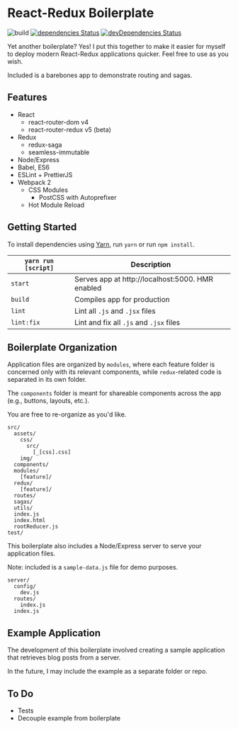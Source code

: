 # React-Redux Boilerplate

![build](https://travis-ci.org/atsao/react-redux-boilerplate.svg?branch=master) [![dependencies Status](https://david-dm.org/atsao/react-redux-boilerplate/status.svg)](https://david-dm.org/atsao/react-redux-boilerplate) [![devDependencies Status](https://david-dm.org/atsao/react-redux-boilerplate/dev-status.svg)](https://david-dm.org/atsao/react-redux-boilerplate?type=dev)

Yet another boilerplate? Yes! I put this together to make it easier for myself to deploy modern React-Redux applications quicker. Feel free to use as you wish.

Included is a barebones app to demonstrate routing and sagas.

## Features

* React
  * react-router-dom v4
  * react-router-redux v5 (beta)
* Redux
  * redux-saga
  * seamless-immutable
* Node/Express
* Babel, ES6
* ESLint + PrettierJS
* Webpack 2
  * CSS Modules
    * PostCSS with Autoprefixer
  * Hot Module Reload

## Getting Started

To install dependencies using [Yarn](https://github.com/yarnpkg/yarn), run `yarn` or run `npm install`.

| `yarn run [script]`  | Description   |
| -------------       |---------------|
| `start`             | Serves app at http://localhost:5000. HMR enabled |
| `build`             | Compiles app for production      |
| `lint`              | Lint all `.js` and `.jsx` files      |
| `lint:fix`          | Lint and fix all `.js` and `.jsx` files      |

## Boilerplate Organization

Application files are organized by `modules`, where each feature folder is concerned only with its relevant components, while `redux`-related code is separated in its own folder.

The `components` folder is meant for shareable components across the app (e.g., buttons, layouts, etc.).

You are free to re-organize as you'd like.

```
src/
  assets/
    css/
      src/
        [_[css].css]
    img/
  components/
  modules/
    [feature]/
  redux/
    [feature]/
  routes/
  sagas/
  utils/
  index.js
  index.html
  rootReducer.js
test/
```

This boilerplate also includes a Node/Express server to serve your application files.

Note: included is a `sample-data.js` file for demo purposes.

```
server/
  config/
    dev.js
  routes/
    index.js
  index.js
```

## Example Application

The development of this boilerplate involved creating a sample application that retrieves blog posts from a server.

In the future, I may include the example as a separate folder or repo.

## To Do

* Tests
* Decouple example from boilerplate
